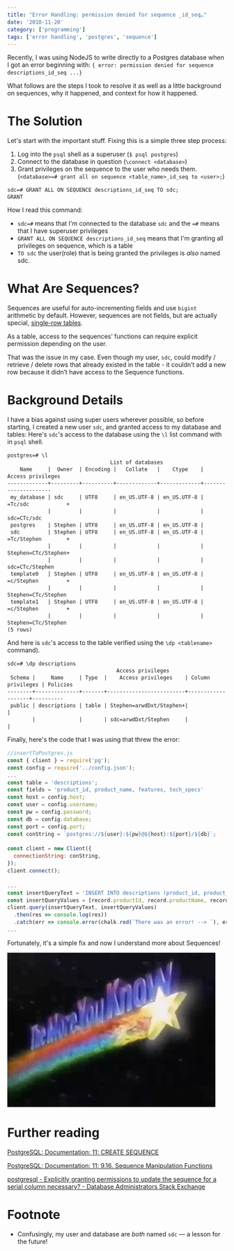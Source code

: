 ```yaml
---
title: "Error Handling: permission denied for sequence _id_seq…"
date: '2018-11-20'
category: ['programming']
tags: ['error handling', 'postgres', 'sequence']
---
```


Recently, I was using NodeJS to write directly to a Postgres database when I got an error beginning with: `{ error: permission denied for sequence descriptions_id_seq ...}`

What follows are the steps I took to resolve it as well as a little background on sequences, why it happened, and context for how it happened. 

# The Solution
Let's start with the important stuff. Fixing this is a simple three step process: 

  1. Log into the `psql` shell as a superuser (`$ psql postgres`)
  2. Connect to the database in question (`\connect <database>`)
  3. Grant privileges on the sequence to the user who needs them. (`<database>=# grant all on sequence <table_name>_id_seq to <user>;`)


```psql
sdc=# GRANT ALL ON SEQUENCE descriptions_id_seq TO sdc;
GRANT
```

How I read this command: 
* `sdc=#` means that I'm connected to the database `sdc` and the `=#` means that I have superuser privileges 
* `GRANT ALL ON SEQUENCE descriptions_id_seq` means that I'm granting all privileges on sequence, which is a table 
* `TO sdc` the user(role) that is being granted the privileges is *also* named sdc. 

# What Are Sequences?
Sequences are useful for auto-incrementing fields and use `bigint` arithmetic by default. However, sequences are not fields, but are actually special, [single-row tables](https://www.postgresql.org/docs/current/sql-createsequence.html).

As a table, access to the sequences’ functions can require explicit permission depending on the user.

That was the issue in my case. Even though my user, `sdc`, could modify / retrieve / delete rows that already existed in the table - it couldn’t add a new row because it didn’t have access to the Sequence functions. 

# Background Details
I have a bias against using super users wherever possible, so before starting, I created a new user `sdc`, and granted access to my database and tables: Here's `sdc`'s access to the database using the `\l` list command with in `psql` shell. 
```psql
postgres=# \l
                                 List of databases
    Name     |  Owner  | Encoding |   Collate   |    Ctype    |  Access privileges
-------------+---------+----------+-------------+-------------+---------------------
 my_database | sdc     | UTF8     | en_US.UTF-8 | en_US.UTF-8 | =Tc/sdc            +
             |         |          |             |             | sdc=CTc/sdc
 postgres    | Stephen | UTF8     | en_US.UTF-8 | en_US.UTF-8 |
 sdc         | Stephen | UTF8     | en_US.UTF-8 | en_US.UTF-8 | =Tc/Stephen        +
             |         |          |             |             | Stephen=CTc/Stephen+
             |         |          |             |             | sdc=CTc/Stephen
 template0   | Stephen | UTF8     | en_US.UTF-8 | en_US.UTF-8 | =c/Stephen         +
             |         |          |             |             | Stephen=CTc/Stephen
 template1   | Stephen | UTF8     | en_US.UTF-8 | en_US.UTF-8 | =c/Stephen         +
             |         |          |             |             | Stephen=CTc/Stephen
(5 rows)
```


And here is `sdc`'s access to the table verified using the `\dp <tablename>` command). 

```psql
sdc=# \dp descriptions
                                   Access privileges
 Schema |     Name     | Type  |    Access privileges    | Column privileges | Policies
--------+--------------+-------+-------------------------+-------------------+----------
 public | descriptions | table | Stephen=arwdDxt/Stephen+|                   |
        |              |       | sdc=arwdDxt/Stephen     |                   |
```

Finally, here's the code that I was using that threw the error:
```javascript
//insertToPostgres.js
const { client } = require('pg');
const config = require('../config.json');
...
const table = 'descriptions';
const fields = 'product_id, product_name, features, tech_specs'
const host = config.host;
const user = config.username;
const pw = config.password;
const db = config.database;
const port = config.port;
const conString = `postgres://${user}:${pw}@${host}:${port}/${db}`;

const client = new Client({
  connectionString: conString,
});
client.connect();

...
const insertQueryText = 'INSERT INTO descriptions (product_id, product_name, features, tech_specs) VALUES ($1, $2, $3, $4) RETURNING *';
const insertQueryValues = [record.productId, record.productName, record.features, record.techSpecs];
client.query(insertQueryText, insertQueryValues)
  .then(res => console.log(res))
  .catch(err => console.error(chalk.red(`There was an error! --> `), err))
...
```

Fortunately, it's a simple fix and now I understand more about Sequences! 

![](./themoreyouknow.gif)

# Further reading

[PostgreSQL: Documentation: 11: CREATE SEQUENCE](https://www.postgresql.org/docs/current/sql-createsequence.html)

[PostgreSQL: Documentation: 11: 9.16. Sequence Manipulation Functions](https://www.postgresql.org/docs/current/functions-sequence.html)

[postgresql - Explicitly granting permissions to update the sequence for a serial column necessary? - Database Administrators Stack Exchange](https://dba.stackexchange.com/questions/71528/explicitly-granting-permissions-to-update-the-sequence-for-a-serial-column-neces)

# Footnote
* Confusingly, my user and database are _both_ named `sdc` — a lesson for the future!